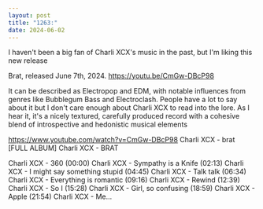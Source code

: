 ```yaml
---
layout: post
title: "1263:"
date: 2024-06-02
---
```


I haven't been a big fan of Charli XCX's music in the past, but I'm liking this new release

Brat, released June 7th, 2024. 
https://youtu.be/CmGw-DBcP98

It can be described as Electropop and EDM, with notable influences from genres like Bubblegum Bass and Electroclash. People have a lot to say about it but I don't care enough about Charli XCX to read into the lore. As I hear it, it's a nicely textured, carefully produced record with a cohesive blend of introspective and hedonistic musical elements

https://www.youtube.com/watch?v=CmGw-DBcP98
Charli XCX - brat [FULL ALBUM]
Charli XCX - BRAT


Charli XCX - 360 (00:00)
Charli XCX - Sympathy is a Knife (02:13)
Charli XCX - I might say something stupid (04:45)
Charli XCX - Talk talk (06:34)
Charli XCX - Everything is romantic (09:16)
Charli XCX - Rewind (12:39)
Charli XCX - So I (15:28)
Charli XCX - Girl, so confusing (18:59)
Charli XCX - Apple (21:54)
Charli XCX - Me...
